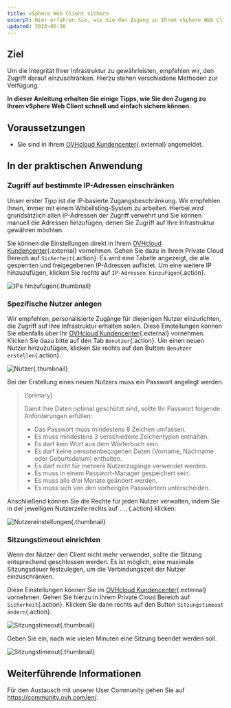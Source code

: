 ```yaml
---
title: vSphere Web Client sichern
excerpt: Hier erfahren Sie, wie Sie den Zugang zu Ihrem vSphere Web Client sichern.
updated: 2020-06-30
---
```


## Ziel

Um die Integrität Ihrer Infrastruktur zu gewährleisten, empfehlen wir, den Zugriff darauf einzuschränken. Hierzu stehen verschiedene Methoden zur Verfügung.

**In dieser Anleitung erhalten Sie einige Tipps, wie Sie den Zugang zu Ihrem vSphere Web Client schnell und einfach sichern können.**

## Voraussetzungen

- Sie sind in Ihrem [OVHcloud Kundencenter](https://www.ovh.com/auth/?action=gotomanager&from=https://www.ovh.de/&ovhSubsidiary=de){.external} angemeldet.

## In der praktischen Anwendung

### Zugriff auf bestimmte IP-Adressen einschränken

Unser erster Tipp ist die IP-basierte Zugangsbeschränkung. Wir empfehlen Ihnen, immer mit einem Whitelisting-System zu arbeiten. Hierbei wird grundsätzlich allen IP-Adressen der Zugriff verwehrt und Sie können manuell die Adressen hinzufügen, denen Sie Zugriff auf Ihre Infrastruktur gewähren möchten.

Sie können die Einstellungen direkt in Ihrem [OVHcloud Kundencenter](https://www.ovh.com/auth/?action=gotomanager&from=https://www.ovh.de/&ovhSubsidiary=de){.external} vornehmen. Gehen Sie dazu in Ihrem Private Cloud Bereich auf `Sicherheit`{.action}. Es wird eine Tabelle angezeigt, die alle gesperrten und freigegebenen IP-Adressen auflistet. Um eine weitere IP hinzuzufügen, klicken Sie rechts auf `IP-Adressen hinzufügen`{.action}.

![IPs hinzufügen](images_adding_ip.png){.thumbnail}

### Spezifische Nutzer anlegen

Wir empfehlen, personalisierte Zugänge für diejenigen Nutzer einzurichten, die Zugriff auf Ihre Infrastruktur erhalten sollen. Diese Einstellungen können Sie ebenfalls über Ihr [OVHcloud Kundencenter](https://www.ovh.com/auth/?action=gotomanager&from=https://www.ovh.de/&ovhSubsidiary=de){.external} vornehmen. Klicken Sie dazu bitte auf den Tab `Benutzer`{.action}. Um einen neuen Nutzer hinzuzufügen, klicken Sie rechts auf den Button: `Benutzer erstellen`{.action}.

![Nutzer](images_users.png){.thumbnail}

Bei der Erstellung eines neuen Nutzers muss ein Passwort angelegt werden.

> [!primary]
>
> Damit Ihre Daten optimal geschützt sind, sollte Ihr Passwort folgende Anforderungen erfüllen:
>
> - Das Passwort muss mindestens 8 Zeichen umfassen.
> - Es muss mindestens 3 verschiedene Zeichentypen enthalten.
> - Es darf kein Wort aus dem Wörterbuch sein.
> - Es darf keine personenbezogenen Daten (Vorname, Nachname oder Geburtsdatum) enthalten.
> - Es darf nicht für mehrere Nutzerzugänge verwendet werden.
> - Es muss in einem Passwort-Manager gespeichert sein.
> - Es muss alle drei Monate geändert werden.
> - Es muss sich von den vorherigen Passwörtern unterscheiden.
>

Anschließend können Sie die Rechte für jeden Nutzer verwalten, indem Sie in der jeweiligen Nutzerzeile rechts auf `...`{.action} klicken:

![Nutzereinstellungen](images_users_edit.png){.thumbnail}

### Sitzungstimeout einrichten

Wenn der Nutzer den Client nicht mehr verwendet, sollte die Sitzung entsprechend geschlossen werden. Es ist möglich, eine maximale Sitzungsdauer festzulegen, um die Verbindungszeit der Nutzer einzuschränken.

Diese Einstellungen können Sie im [OVHcloud Kundencenter](https://www.ovh.com/auth/?action=gotomanager&from=https://www.ovh.de/&ovhSubsidiary=de){.external} vornehmen. Gehen Sie hierzu in Ihrem Private Cloud Bereich auf `Sicherheit`{.action}. Klicken Sie dann rechts auf den Button `Sitzungstimeout ändern`{.action}.

![Sitzungstimeout](images_security-expiration.png){.thumbnail}

Geben Sie ein, nach wie vielen Minuten eine Sitzung beendet werden soll.

![Sitzungstimeout](images_expiration.png){.thumbnail}

## Weiterführende Informationen

Für den Austausch mit unserer User Community gehen Sie auf <https://community.ovh.com/en/>.
